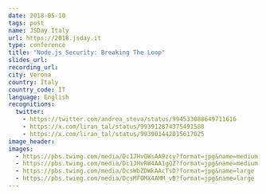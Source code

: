 ```yaml
---
date: 2018-05-10
tags: post
name: JSDay Italy
url: https://2018.jsday.it
type: conference
title: "Node.js Security: Breaking The Loop"
slides_url: 
recording_url: 
city: Verona
country: Italy
country_code: IT
language: English
recognitions:
  twitter:
    - https://twitter.com/andrea_steva/status/994533088649711616
    - https://x.com/liran_tal/status/993912874375491588
    - https://x.com/liran_tal/status/993901442015617025
image_header: 
images:
  - https://pbs.twimg.com/media/Dc1JHvQWsAA9zcy?format=jpg&name=medium
  - https://pbs.twimg.com/media/Dc1JHvRW4AA1gQZ?format=jpg&name=medium
  - https://pbs.twimg.com/media/DcsWbZDWkAAcTsD?format=jpg&name=large
  - https://pbs.twimg.com/media/DcsMFOMX4AMM_vB?format=jpg&name=large
---
```

